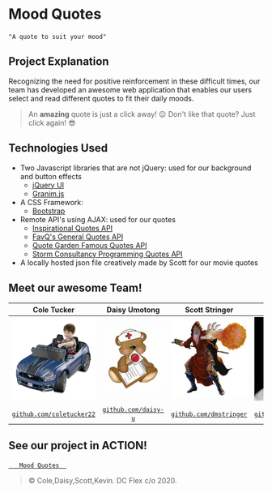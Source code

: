 # Mood Quotes
```
"A quote to suit your mood"
```
## Project Explanation
Recognizing the need for positive reinforcement in these difficult times, our team has developed an awesome web application that enables our users select and read different quotes to fit their daily moods.
> An **amazing** quote is just a click away! :wink:
> Don't like that quote? Just click again! :sunglasses:

## Technologies Used
- Two Javascript libraries that are not jQuery: used for our background and button effects
    - [jQuery UI](https://jqueryui.com/)
    - [Granim.js](https://sarcadass.github.io/granim.js/)
- A CSS Framework:
    - [Bootstrap](https://getbootstrap.com/)
- Remote API's using AJAX: used for our quotes
    - [Inspirational Quotes API](https://type.fit/api/quotes)
    - [FavQ's General Quotes API](https://favqs.com/api/qotd)
    - [Quote Garden Famous Quotes API](https://quote-garden.herokuapp.com/quotes/random)
    - [Storm Consultancy Programming Quotes API](http://quotes.stormconsultancy.co.uk/random.json)
- A locally hosted json file creatively made by Scott for our movie quotes


## Meet our awesome Team!
| **Cole Tucker** | **Daisy Umotong** | **Scott Stringer**| **Kevin Withrow** |
| :-------------: |:-----------------:| :----------------:| :----------------:|
| [![Cole](https://github.com/coletucker22/phase-1-project/blob/master/images/mustang.jpg?s=200)](https://github.com/coletucker22/phase-1-project)    | [![Daisy](https://github.com/coletucker22/phase-1-project/blob/master/images/nurse.jpg?s=200)](https://github.com/coletucker22/phase-1-project) | [![Scott](https://github.com/coletucker22/phase-1-project/blob/master/images/wizard.jpg?s=200)](https://github.com/coletucker22/phase-1-project)  | [![Kevin](https://github.com/coletucker22/phase-1-project/blob/master/images/britney.jpg?s=200)](https://github.com/coletucker22/phase-1-project)  |
| <a href="https://github.com/coletucker22" target="_blank">`github.com/coletucker22`</a> | <a href="https://github.com/daisy-u" target="_blank">`github.com/daisy-u`</a> | <a href="https://github.com/dmstringer" target="_blank">`github.com/dmstringer`</a> | <a href="https://github.com/KevinWithrow" target="_blank">`github.com/KevinWithrow`</a> |

## See our project in ACTION!
<a href="https://sharp-raman-ff18c6.netlify.com/#" target="_blank">`    Mood Quotes   `</a>

> © Cole,Daisy,Scott,Kevin. DC Flex c/o 2020.
